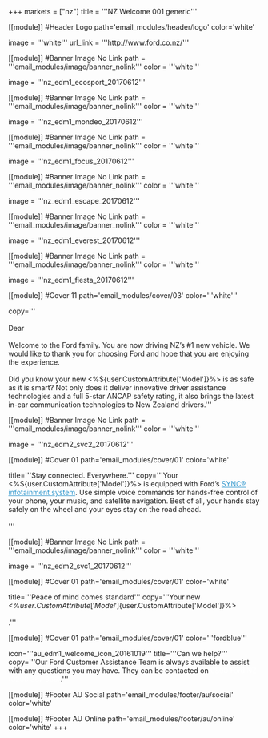 +++
markets = ["nz"]
title = '''NZ Welcome 001 generic'''


[[module]] #Header Logo
path='email_modules/header/logo'
color='white'

  image = '''white'''
  url_link = '''http://www.ford.co.nz/'''


[[module]] #Banner Image No Link
path = '''email_modules/image/banner_nolink'''
color = '''white'''

  image = '''nz_edm1_ecosport_20170612'''
  
[[module]] #Banner Image No Link
path = '''email_modules/image/banner_nolink'''
color = '''white'''

  image = '''nz_edm1_mondeo_20170612'''


[[module]] #Banner Image No Link
path = '''email_modules/image/banner_nolink'''
color = '''white'''

  image = '''nz_edm1_focus_20170612'''
  
  
[[module]] #Banner Image No Link
path = '''email_modules/image/banner_nolink'''
color = '''white'''

  image = '''nz_edm1_escape_20170612'''
  
  
[[module]] #Banner Image No Link
path = '''email_modules/image/banner_nolink'''
color = '''white'''

  image = '''nz_edm1_everest_20170612'''
  
  
[[module]] #Banner Image No Link
path = '''email_modules/image/banner_nolink'''
color = '''white'''

  image = '''nz_edm1_fiesta_20170612'''

[[module]] #Cover 11
path='email_modules/cover/03'
color='''white'''

  copy='''<br /><br />Dear<br /><br />Welcome to the Ford family. You are now driving NZ’s #1 new vehicle. We would like to thank you for choosing Ford and hope that you are enjoying the experience.<br /><br />Did you know your new <%${user.CustomAttribute['Model']}%> is as safe as it is smart? Not only does it deliver innovative driver assistance technologies and a full 5-star ANCAP safety rating, it also brings the latest in-car communication technologies to New Zealand drivers.'''
  

 [[module]] #Banner Image No Link
path = '''email_modules/image/banner_nolink'''
color = '''white'''

  image = '''nz_edm2_svc2_20170612'''


[[module]] #Cover 01 
path='email_modules/cover/01'
color='white'

  title='''Stay connected. Everywhere.'''
  copy='''Your <%${user.CustomAttribute['Model']}%> is equipped with Ford’s <a href="https://www.ford.co.nz/technology/sync/" name="sync" style="text-decoration:underline; color:#2D96CD">SYNC® infotainment system</a>. Use simple voice commands for hands-free control of your phone, your music, and satellite navigation. Best of all, your hands stay safely on the wheel and your eyes stay on the road ahead.<br /><br />'''

[[module]] #Banner Image No Link
path = '''email_modules/image/banner_nolink'''
color = '''white'''

  image = '''nz_edm2_svc1_20170612'''
  
[[module]] #Cover 01 
path='email_modules/cover/01'
color='white'

 title='''Peace of mind comes standard'''
  copy='''Your new <%${user.CustomAttribute['Model']}%> includes a complimentary 3-year/100,000km warranty, 3-year roadside assistance, and 12-month/15,000km service intervals (whichever occurs first). <br /><br />You will also receive an email from us within the next two months reminding you to book your Peace of Mind checkup. This is a quick, complimentary inspection to ensure that you are happy with how your vehicle is running. It also provides an opportunity to discuss any questions or concerns you may have about your new <%${user.CustomAttribute['Model']}%><br /><br />.'''

  
[[module]] #Cover 01
path='email_modules/cover/01'
color='''fordblue'''

  icon='''au_edm1_welcome_icon_20161019'''
  title='''Can we help?'''
  copy='''Our Ford Customer Assistance Team is always available to assist with any questions you may have. They can be contacted on <span style="color:#FFFFFF">0800 Ford NZ (0200 367 369)</span>.'''


[[module]] #Footer AU Social
path='email_modules/footer/au/social'
color='white'


[[module]] #Footer AU Online
path='email_modules/footer/au/online'
color='white'
+++
